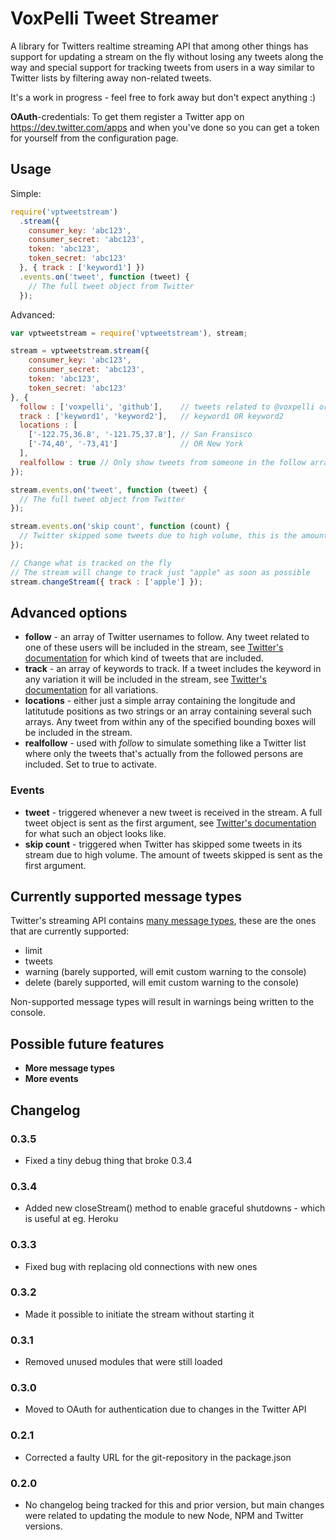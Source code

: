 # VoxPelli Tweet Streamer

A library for Twitters realtime streaming API that among other things has support for updating a stream on the fly without losing any tweets along the way and special support for tracking tweets from users in a way similar to Twitter lists by filtering away non-related tweets.

It's a work in progress - feel free to fork away but don't expect anything :)

**OAuth**-credentials: To get them register a Twitter app on https://dev.twitter.com/apps and when you've done so you can get a token for yourself from the configuration page.

## Usage

Simple:

```javascript
require('vptweetstream')
  .stream({
    consumer_key: 'abc123',
    consumer_secret: 'abc123',
    token: 'abc123',
    token_secret: 'abc123'
  }, { track : ['keyword1'] })
  .events.on('tweet', function (tweet) {
    // The full tweet object from Twitter
  });
```

Advanced:

```javascript
var vptweetstream = require('vptweetstream'), stream;

stream = vptweetstream.stream({
    consumer_key: 'abc123',
    consumer_secret: 'abc123',
    token: 'abc123',
    token_secret: 'abc123'
}, {
  follow : ['voxpelli', 'github'],    // tweets related to @voxpelli or @github
  track : ['keyword1', 'keyword2'],   // keyword1 OR keyword2
  locations : [
    ['-122.75,36.8', '-121.75,37.8'], // San Fransisco
    ['-74,40', '-73,41']              // OR New York
  ],
  realfollow : true // Only show tweets from someone in the follow array
});

stream.events.on('tweet', function (tweet) {
  // The full tweet object from Twitter
});

stream.events.on('skip count', function (count) {
  // Twitter skipped some tweets due to high volume, this is the amount skipped
});

// Change what is tracked on the fly
// The stream will change to track just "apple" as soon as possible
stream.changeStream({ track : ['apple'] });
```

## Advanced options

* **follow** - an array of Twitter usernames to follow. Any tweet related to one of these users will be included in the stream, see [Twitter's documentation](https://dev.twitter.com/docs/streaming-apis/parameters#follow) for which kind of tweets that are included.
* **track** - an array of keywords to track. If a tweet includes the keyword in any variation it will be included in the stream, see [Twitter's documentation](https://dev.twitter.com/docs/streaming-apis/parameters#track) for all variations.
* **locations** - either just a simple array containing the longitude and latitutude positions as two strings or an array containing several such arrays. Any tweet from within any of the specified bounding boxes will be included in the stream.
* **realfollow** - used with *follow* to simulate something like a Twitter list where only the tweets that's actually from the followed persons are included. Set to true to activate.

### Events

* **tweet** - triggered whenever a new tweet is received in the stream. A full tweet object is sent as the first argument, see [Twitter's documentation](https://dev.twitter.com/docs/platform-objects/tweets) for what such an object looks like.
* **skip count** - triggered when Twitter has skipped some tweets in its stream due to high volume. The amount of tweets skipped is sent as the first argument.

## Currently supported message types

Twitter's streaming API contains [many message types](https://dev.twitter.com/docs/streaming-apis/messages), these are the ones that are currently supported:

* limit
* tweets
* warning (barely supported, will emit custom warning to the console)
* delete (barely supported, will emit custom warning to the console)

Non-supported message types will result in warnings being written to the console.

## Possible future features

* **More message types**
* **More events**

## Changelog

### 0.3.5

* Fixed a tiny debug thing that broke 0.3.4

### 0.3.4

* Added new closeStream() method to enable graceful shutdowns - which is useful at eg. Heroku

### 0.3.3

* Fixed bug with replacing old connections with new ones

### 0.3.2

* Made it possible to initiate the stream without starting it

### 0.3.1

* Removed unused modules that were still loaded

### 0.3.0

* Moved to OAuth for authentication due to changes in the Twitter API

### 0.2.1

* Corrected a faulty URL for the git-repository in the package.json

### 0.2.0

* No changelog being tracked for this and prior version, but main changes were related to updating the module to new Node, NPM and Twitter versions.

